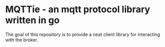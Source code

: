 # MQTTie - an mqtt protocol library written in go

The goal of this repository is to provide a neat client library for interacting
with the broker.

